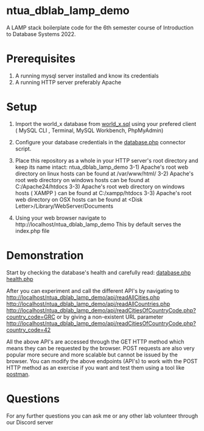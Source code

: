 # ntua_dblab_lamp_demo
A LAMP stack boilerplate code for the 6th semester course of Introduction to Database Systems 2022. 


# Prerequisites 
1) A running mysql server installed and know its credentials
2) A running HTTP server preferably Apache

# Setup 
1) Import the world_x database from [world_x.sql](./sample_data/world_x.sql) using your prefered client ( MySQL CLI , Terminal, MySQL Workbench, PhpMyAdmin) 
2) Configure your database credentials in the [database.php](./objects/database.php) connector script.
3) Place this repository as a whole in your HTTP server's root directory and keep its name intact: ntua_dblab_lamp_demo
    3-1) Apache's root web directory on linux hosts can be found at /var/www/html/ 
    3-2) Apache's root web directory on windows hosts can be found at C:/Apache24/htdocs
    3-3) Apache's root web directory on windows hosts ( XAMPP ) can be found at C:/xampp/htdocs
    3-3) Apache's root web directory on OSX hosts can be found at \<Disk Letter\>/Library/WebServer/Documents


4) Using your web browser navigate to
http://localhost/ntua_dblab_lamp_demo
This by default serves the index.php file


# Demonstration

Start by checking the database's health and carefully read:
[database.php](./objects/database.php) 
[health.php](./objects/health.php) 

After you can experiment and call the different API's by navigating to 
[http://localhost/ntua_dblab_lamp_demo/api/readAllCities.php](http://localhost/ntua_dblab_lamp_demo/api/readAllCities.php) 
[http://localhost/ntua_dblab_lamp_demo/api/readAllCountries.php](http://localhost/ntua_dblab_lamp_demo/api/readAllCountries.php) 
[http://localhost/ntua_dblab_lamp_demo/api/readCitiesOfCountryCode.php?country_code=GRC](http://localhost/ntua_dblab_lamp_demo/api/readCitiesOfCountryCode.php?country_code=GRC) 
or by giving a non-existent URL parameter
[http://localhost/ntua_dblab_lamp_demo/api/readCitiesOfCountryCode.php?country_code=42](http://localhost/ntua_dblab_lamp_demo/api/readCitiesOfCountryCode.php?country_code=42) 

All the above API's are accessed through the GET HTTP method which means they can be requested by the browser. POST requests are also very popular more secure and more scalable but cannot be issued by the browser. You can modify the above endpoints (API's) to work with the POST HTTP method as an exercise if you want and test them using a tool like [postman](https://www.postman.com/). 

# Questions

For any further questions you can ask me or any other lab volunteer  through our Discord server







